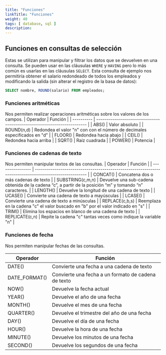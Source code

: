 ```yaml
---
title: "Funciones"
linkTitle: "Funciones"
weight: 40
tags: [ database, sql ]
description:  
---
```


## Funciones en consultas de selección
Estas se utilizan para manipular y filtrar los datos que se devuelven en una consulta. Se pueden usar en las cláusulas `WHERE` y `HAVING` pero lo más común es usarlas en las cláusulas `SELECT`.
Esta consulta de ejemplo nos permitiría obtener el salario redondeado de todos los empleados y modificando la salida (sin alterar el registro de la basa de datos):
```sql
SELECT nombre, ROUND(salario) FROM empleados;
```


### Funciones aritméticas
Nos permiten realizar operaciones aritméticas sobre los valores de los campos.
| Operador   | Función                                                                   |
| ---------- | ------------------------------------------------------------------------- |
| ABS()      | Valor absoluto                                                            |
| ROUND(n,d) | Redondea el valor "n" con con el número de decimales especificados en "d" |
| FLOOR()    | Redondea hacia abajo                                                      |
| CEIL()     | Redondea hacia arriba                                                     |
| SQRT()     | Raíz cuadrada                                                             |
| POWER()    | Potencia                                                                  |

### Funciones de cadenas de texto
Nos permiten manipular textos de las consultas.
| Operador         | Función                                                                                                  |
| ---------------- | -------------------------------------------------------------------------------------------------------- |
| CONCAT()         | Concatena dos o más cadenas de texto                                                                     |
| SUBSTRING(c,m,n) | Devuelve una sub-cadena obtenida de la cadena “c”, a partir de la posición “m” y tomando “n” caracteres. |
| LENGTH()         | Devuelve la longitud de una cadena de texto                                                              |
| UCASE()          | Convierte una cadena de texto a mayúsculas                                                               |
| LCASE()          | Convierte una cadena de texto a minúsculas                                                               |
| REPLACE(c,b,s)   | Reemplaza en la cadena "c" el valor buscado en "b" por el valor indicado en "s"                          |
| TRIM()           | Elimina los espacios en blanco de una cadena de texto                                                    |
| REPLICATE(c,n)   | Repite la cadena "c" tantas veces como indique la variable "n"                                           |

### Funciones de fecha
Nos permiten manipular fechas de las consultas.

| Operador      | Función                                             |
| ------------- | --------------------------------------------------- |
| DATE()        | Convierte una fecha a una cadena de texto           |
| DATE_FORMAT() | Convierte una fecha a un formato de cadena de texto |
| NOW()         | Devuelve la fecha actual                            |
| YEAR()        | Devuelve el año de una fecha                        |
| MONTH()       | Devuelve el mes de una fecha                        |
| QUARTER()       | Devuelve el trimestre del año de una fecha                        |
| DAY()         | Devuelve el día de una fecha                        |
| HOUR()        | Devuelve la hora de una fecha                       |
| MINUTE()      | Devuelve los minutos de una fecha                   |
| SECOND()      | Devuelve los segundos de una fecha                  |
